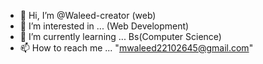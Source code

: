 - 👋 Hi, I’m @Waleed-creator (web)
- 👀 I’m interested in ...  (Web Development)
- 🌱 I’m currently learning ... Bs(Computer Science)
- 📫 How to reach me ... "mwaleed22102645@gmail.com"


<!---
Waleed-creator/Waleed-creator is a ✨ special ✨ repository because its `README.md` (this file) appears on your GitHub profile.
You can click the Preview link to take a look at your changes.
--->
